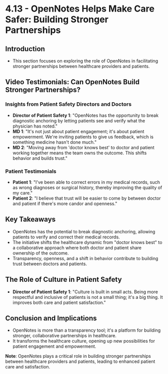 # 4.13 - OpenNotes Helps Make Care Safer: Building Stronger Partnerships

## Introduction
- This section focuses on exploring the role of OpenNotes in facilitating stronger partnerships between healthcare providers and patients.

## Video Testimonials: Can OpenNotes Build Stronger Partnerships?
### Insights from Patient Safety Directors and Doctors
- **Director of Patient Safety 1**: "OpenNotes has the opportunity to break diagnostic anchoring by letting patients see and verify what the physician has noted."
- **MD 1**: "It's not just about patient engagement; it's about patient empowerment. We're inviting patients to give us feedback, which is something medicine hasn't done much."
- **MD 2**: "Moving away from 'doctor knows best' to doctor and patient working together means the team owns the outcome. This shifts behavior and builds trust."

### Patient Testimonials
- **Patient 1**: "I've been able to correct errors in my medical records, such as wrong diagnoses or surgical history, thereby improving the quality of my care."
- **Patient 2**: "I believe that trust will be easier to come by between doctor and patient if there's more candor and openness."

## Key Takeaways
- OpenNotes has the potential to break diagnostic anchoring, allowing patients to verify and correct their medical records.
- The initiative shifts the healthcare dynamic from "doctor knows best" to a collaborative approach where both doctor and patient share ownership of the outcome.
- Transparency, openness, and a shift in behavior contribute to building trust between doctors and patients.

## The Role of Culture in Patient Safety
- **Director of Patient Safety 1**: "Culture is built in small acts. Being more respectful and inclusive of patients is not a small thing; it's a big thing. It improves both care and patient satisfaction."

## Conclusion and Implications
- OpenNotes is more than a transparency tool; it's a platform for building stronger, collaborative partnerships in healthcare.
- It transforms the healthcare culture, opening up new possibilities for patient engagement and empowerment.

**Note**: OpenNotes plays a critical role in building stronger partnerships between healthcare providers and patients, leading to enhanced patient care and satisfaction.
